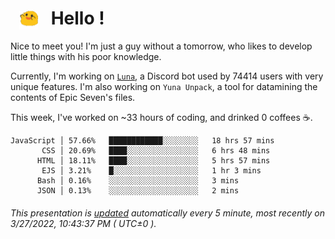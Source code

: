 <h1>   <img src="./spoink.gif" style="vertical-align:middle;" width="30px">   Hello ! </h1>

Nice to meet you! I'm just a guy without a tomorrow, who likes to develop little things with his poor knowledge.

Currently, I'm working on <a href='https://github.com/Asgarrrr/Luna'>`Luna`</a>, a Discord bot used by 74414 users with very unique features. I'm also working on `Yuna Unpack`, a tool for datamining the contents of Epic Seven's files.

This week, I've worked on ~33 hours of coding, and drinked 0 coffees ☕.

```
JavaScript │ 57.66%   ████████████░░░░░░░░   18 hrs 57 mins
       CSS │ 20.69%   ████░░░░░░░░░░░░░░░░   6 hrs 48 mins
      HTML │ 18.11%   ████░░░░░░░░░░░░░░░░   5 hrs 57 mins
       EJS │ 3.21%    █░░░░░░░░░░░░░░░░░░░   1 hr 3 mins
      Bash │ 0.16%    ░░░░░░░░░░░░░░░░░░░░   3 mins
      JSON │ 0.13%    ░░░░░░░░░░░░░░░░░░░░   2 mins
```

###### This presentation is [updated](https://github.com/Asgarrrr) automatically every 5 minute, most recently on 3/27/2022, 10:43:37 PM ( UTC±0 ).